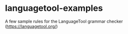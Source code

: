 # languagetool-examples
A few sample rules for the LanguageTool grammar checker (https://languagetool.org/)
